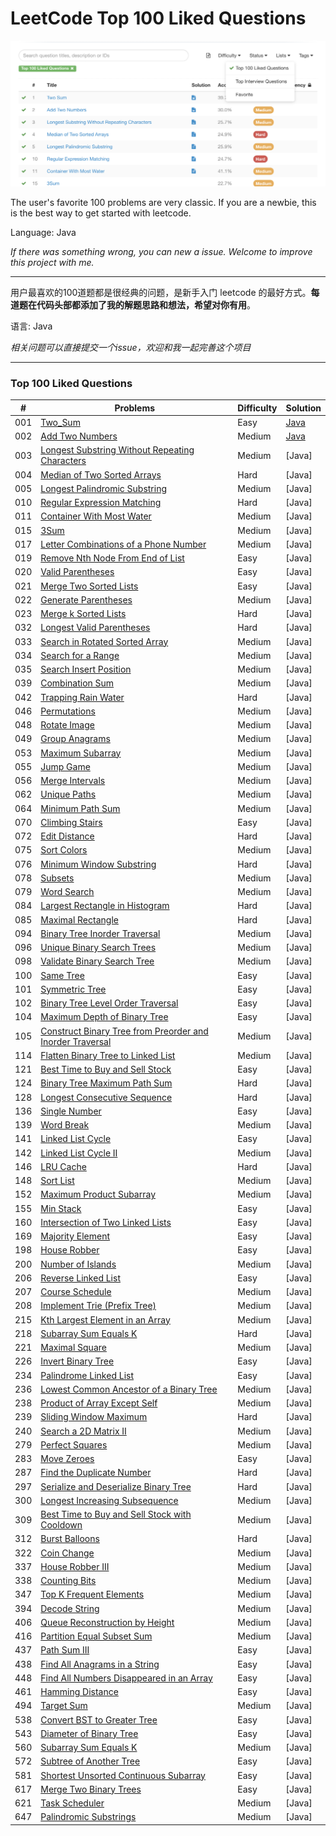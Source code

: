 LeetCode Top 100 Liked Questions
===
<img src="img/readme.png"></a>

The user's favorite 100 problems are very classic. If you are a newbie, this is the best way to get started with leetcode.

Language: Java

*If there was something wrong, you can new a issue. 
Welcome to improve this project with me.*  

---

用户最喜欢的100道题都是很经典的问题，是新手入门 leetcode 的最好方式。**每道题在代码头部都添加了我的解题思路和想法，希望对你有用**。

语言: Java

*相关问题可以直接提交一个issue，欢迎和我一起完善这个项目*  

---

### Top 100 Liked Questions

| \# | Problems | Difficulty | Solution |
|----|----------|-----------|------|
| 001  | [Two_Sum](https://leetcode.com/problems/two-sum/)  | Easy | [Java](./src/lc1.java)
| 002  | [Add Two Numbers](https://leetcode.com/problems/add-two-numbers/) |Medium| [Java](./src/lc2.java)
| 003  | [Longest Substring Without Repeating Characters](https://leetcode.com/problems/longest-substring-without-repeating-characters/) | Medium | [Java]
| 004  | [Median of Two Sorted Arrays](https://leetcode.com/problems/median-of-two-sorted-arrays) | Hard | [Java]
| 005  | [Longest Palindromic Substring](https://leetcode.com/problems/longest-palindromic-substring/) |Medium|[Java]
| 010  | [Regular Expression Matching](https://leetcode.com/problems/regular-expression-matching/) | Hard | [Java]
| 011  | [Container With Most Water](https://leetcode.com/problems/container-with-most-water/) |Medium| [Java]
| 015  | [3Sum](https://leetcode.com/problems/3sum/) |Medium| [Java]
| 017  | [Letter Combinations of a Phone Number](https://leetcode.com/problems/letter-combinations-of-a-phone-number/) |Medium| [Java]
| 019  | [Remove Nth Node From End of List](https://leetcode.com/problems/remove-nth-node-from-end-of-list/) | Easy | [Java]
| 020  | [Valid Parentheses](https://leetcode.com/problems/valid-parentheses/) | Easy | [Java]
| 021  | [Merge Two Sorted Lists](https://leetcode.com/problems/merge-two-sorted-lists/) | Easy | [Java]
| 022  | [Generate Parentheses](https://leetcode.com/problems/generate-parentheses/) |Medium| [Java] 
| 023  | [Merge k Sorted Lists](https://leetcode.com/problems/merge-k-sorted-lists/) | Hard | [Java]
| 032  | [Longest Valid Parentheses](https://leetcode.com/problems/longest-valid-parentheses/) | Hard | [Java]
| 033  | [Search in Rotated Sorted Array](https://leetcode.com/problems/search-in-rotated-sorted-array/) |Medium| [Java]
| 034  | [Search for a Range](https://leetcode.com/problems/search-for-a-range/) |Medium| [Java]
| 035  | [Search Insert Position](https://leetcode.com/problems/search-insert-position/) |Medium| [Java]
| 039  | [Combination Sum](https://leetcode.com/problems/combination-sum/) |Medium| [Java]
| 042  | [Trapping Rain Water](https://leetcode.com/problems/trapping-rain-water/) | Hard | [Java]
| 046  | [Permutations](https://leetcode.com/problems/permutations/)  |Medium| [Java] |
| 048  | [Rotate Image](https://leetcode.com/problems/rotate-image/)  |Medium| [Java]
| 049  | [Group Anagrams](https://leetcode.com/problems/anagrams/)|Medium| [Java]
| 053  | [Maximum Subarray](https://leetcode.com/problems/maximum-subarray/) |Medium| [Java]
| 055  | [Jump Game](https://leetcode.com/problems/jump-game/)  |Medium| [Java]
| 056  | [Merge Intervals](https://leetcode.com/problems/merge-intervals/) |Medium| [Java]
| 062  | [Unique Paths](https://leetcode.com/problems/unique-paths/)  |Medium| [Java]
| 064  | [Minimum Path Sum](https://leetcode.com/problems/minimum-path-sum/) |Medium| [Java]
| 070  | [Climbing Stairs](https://leetcode.com/problems/climbing-stairs/) | Easy | [Java]
| 072  | [Edit Distance](https://leetcode.com/problems/edit-distance/) | Hard | [Java]
| 075  | [Sort Colors](https://leetcode.com/problems/sort-colors/)|Medium| [Java]
| 076  | [Minimum Window Substring](https://leetcode.com/problems/minimum-window-substring) | Hard| [Java] 
| 078  | [Subsets](https://leetcode.com/problems/subsets/) |Medium| [Java]
| 079  | [Word Search](https://leetcode.com/problems/word-search/)|Medium| [Java]
| 084  | [Largest Rectangle in Histogram](https://leetcode.com/problems/largest-rectangle-in-histogram) | Hard | [Java]
| 085  | [Maximal Rectangle](https://leetcode.com/problems/maximal-rectangle) | Hard |[Java]
| 094  | [Binary Tree Inorder Traversal](https://leetcode.com/problems/binary-tree-inorder-traversal/) |Medium| [Java]
| 096  | [Unique Binary Search Trees](https://leetcode.com/problems/unique-binary-search-trees/) |Medium| [Java]
| 098  | [Validate Binary Search Tree](https://leetcode.com/problems/validate-binary-search-tree/) |Medium| [Java]
| 100  | [Same Tree](https://leetcode.com/problems/same-tree/)  | Easy | [Java]
| 101  | [Symmetric Tree](https://leetcode.com/problems/symmetric-tree/) | Easy | [Java]
| 102  | [Binary Tree Level Order Traversal](https://leetcode.com/problems/binary-tree-level-order-traversal/) | Easy | [Java]
| 104  | [Maximum Depth of Binary Tree](https://leetcode.com/problems/maximum-depth-of-binary-tree/) | Easy | [Java]
| 105  | [Construct Binary Tree from Preorder and Inorder Traversal](https://leetcode.com/problems/construct-binary-tree-from-preorder-and-inorder-traversal/) |Medium| [Java]
| 114  | [Flatten Binary Tree to Linked List](https://leetcode.com/problems/flatten-binary-tree-to-linked-list/) |Medium| [Java]
| 121  | [Best Time to Buy and Sell Stock](https://leetcode.com/problems/best-time-to-buy-and-sell-stock/) | Easy | [Java]
| 124  | [Binary Tree Maximum Path Sum](https://leetcode.com/problems/binary-tree-maximum-path-sum/) | Hard | [Java]
| 128  | [Longest Consecutive Sequence](https://leetcode.com/problems/longest-consecutive-sequence/) | Hard | [Java]
| 136  | [Single Number](https://leetcode.com/problems/single-number) | Easy | [Java] 
| 139  | [Word Break](https://leetcode.com/problems/word-break/) |Medium| [Java]
| 141  | [Linked List Cycle](https://leetcode.com/problems/linked-list-cycle/) | Easy | [Java]
| 142  | [Linked List Cycle II](https://leetcode.com/problems/linked-list-cycle-ii/) |Medium| [Java]
| 146  | [LRU Cache](https://leetcode.com/problems/lru-cache/)  | Hard | [Java] |
| 148  | [Sort List](https://leetcode.com/problems/sort-list/)  |Medium| [Java]
| 152  | [Maximum Product Subarray](https://leetcode.com/problems/maximum-product-subarray/) |Medium| [Java]
| 155  | [Min Stack](https://leetcode.com/problems/min-stack/)  | Easy | [Java]
| 160  | [Intersection of Two Linked Lists](https://leetcode.com/problems/intersection-of-two-linked-lists/) | Easy | [Java]
| 169  | [Majority Element](https://leetcode.com/problems/majority-element/) | Easy | [Java]
| 198  | [House Robber](https://leetcode.com/problems/house-robber/)  | Easy | [Java]
| 200  | [Number of Islands](https://leetcode.com/problems/number-of-islands/) |Medium| [Java]
| 206  | [Reverse Linked List](https://leetcode.com/problems/reverse-linked-list/) | Easy |[Java]
| 207  | [Course Schedule](https://leetcode.com/problems/course-schedule/) |Medium|[Java]
| 208  | [Implement Trie (Prefix Tree)](https://leetcode.com/problems/implement-trie-prefix-tree/) |Medium| [Java]
| 215  | [Kth Largest Element in an Array](https://leetcode.com/problems/kth-largest-element-in-an-array/) |Medium| [Java]
| 218  | [Subarray Sum Equals K](https://leetcode.com/problems/subarray-sum-equals-k) | Hard |[Java]
| 221  | [Maximal Square](https://leetcode.com/problems/maximal-square/) |Medium| [Java]
| 226  | [Invert Binary Tree](https://leetcode.com/problems/invert-binary-tree/) | Easy | [Java]
| 234  | [Palindrome Linked List](https://leetcode.com/problems/palindrome-linked-list/) | Easy | [Java]
| 236  | [Lowest Common Ancestor of a Binary Tree](https://leetcode.com/problems/lowest-common-ancestor-of-a-binary-tree/) |Medium| [Java]
| 238  | [Product of Array Except Self](https://leetcode.com/problems/product-of-array-except-self/) |Medium| [Java]
| 239  | [Sliding Window Maximum](https://leetcode.com/problems/sliding-window-maximum/) | Hard | [Java] |
| 240  | [Search a 2D Matrix II](https://leetcode.com/problems/search-a-2d-matrix-ii/) |Medium| [Java]
| 279  | [Perfect Squares](https://leetcode.com/problems/perfect-squares/) |Medium| [Java]
| 283  | [Move Zeroes](https://leetcode.com/problems/move-zeroes/)| Easy | [Java]
| 287  | [Find the Duplicate Number](https://leetcode.com/problems/find-the-duplicate-number/) | Hard | [Java]
| 297  | [Serialize and Deserialize Binary Tree](https://leetcode.com/problems/serialize-and-deserialize-binary-tree/) | Hard | [Java]
| 300  | [Longest Increasing Subsequence](https://leetcode.com/problems/longest-increasing-subsequence/) |Medium| [Java]
| 309  | [Best Time to Buy and Sell Stock with Cooldown](https://leetcode.com/problems/best-time-to-buy-and-sell-stock-with-cooldown/) |Medium| [Java]
| 312  | [Burst Balloons](https://leetcode.com/problems/burst-balloons/) | Hard | [Java]
| 322  | [Coin Change](https://leetcode.com/problems/coin-change/)|Medium| [Java]
| 337  | [House Robber III](https://leetcode.com/problems/house-robber-iii/) |Medium| [Java]
| 338  | [Counting Bits](https://leetcode.com/problems/counting-bits/) |Medium| [Java]
| 347  | [Top K Frequent Elements](https://leetcode.com/problems/top-k-frequent-elements/) |Medium| [Java]
| 394  | [Decode String](https://leetcode.com/problems/decode-string/) |Medium| [Java]
| 406  | [Queue Reconstruction by Height](https://leetcode.com/problems/queue-reconstruction-by-height/) |Medium| [Java]
| 416  | [Partition Equal Subset Sum](https://leetcode.com/problems/partition-equal-subset-sum/) |Medium| [Java]
| 437  | [Path Sum III](https://leetcode.com/problems/path-sum-iii/)  | Easy |[Java]
| 438  | [Find All Anagrams in a String](https://leetcode.com/problems/find-all-anagrams-in-a-string/) | Easy |[Java]
| 448  | [Find All Numbers Disappeared in an Array](https://leetcode.com/problems/find-all-numbers-disappeared-in-an-array/) | Easy |  [Java]
| 461  | [Hamming Distance](https://leetcode.com/problems/hamming-distance/) | Easy |[Java]
| 494  | [Target Sum](https://leetcode.com/problems/target-sum/) |Medium|[Java]
| 538  | [Convert BST to Greater Tree](https://leetcode.com/problems/convert-bst-to-greater-tree/description/) | Easy |[Java]
| 543  | [Diameter of Binary Tree](https://leetcode.com/problems/diameter-of-binary-tree/description/) | Easy | [Java]
| 560  | [Subarray Sum Equals K](https://leetcode.com/problems/subarray-sum-equals-k) |Medium| [Java]
| 572  | [Subtree of Another Tree](https://leetcode.com/problems/subtree-of-another-tree/description/) | Easy | [Java]
| 581  | [Shortest Unsorted Continuous Subarray](https://leetcode.com/problems/shortest-unsorted-continuous-subarray/description/) | Easy | [Java]
| 617  | [Merge Two Binary Trees](https://leetcode.com/problems/merge-two-binary-trees/description/) | Easy | [Java]
| 621  | [Task Scheduler](https://leetcode.com/problems/task-scheduler) |Medium|  [Java] |
| 647  | [Palindromic Substrings](https://leetcode.com/problems/palindromic-substrings) |Medium|[Java]

